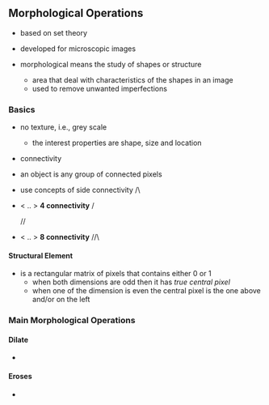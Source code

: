## Morphological Operations
- based on set theory

- developed for microscopic images

- morphological means the study of shapes or structure
  + area that deal with characteristics of the shapes in an image
  + used to remove unwanted imperfections

### Basics
- no texture, i.e., grey scale
  + the interest properties are shape, size and location

- connectivity

- an object is any group of connected pixels
- use concepts of side connectivity
       /\
-    < .. >   __4 connectivity__
       \/ 


      \/\/
-    < .. >   __8 connectivity__
      /\/\ 

#### Structural Element
- is a rectangular matrix of pixels that contains either 0 or 1
  + when both dimensions are odd then it has _true central pixel_
  + when one of the dimension is even the central pixel is the one above and/or on the left

### Main Morphological Operations
#### Dilate
- 

#### Eroses
- 
